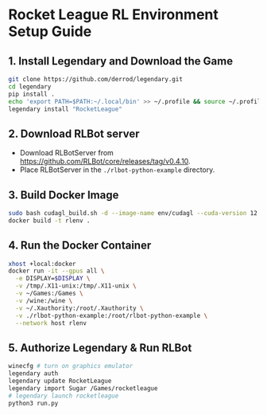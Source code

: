 # Rocket League RL Environment Setup Guide

## 1. Install Legendary and Download the Game
```bash
git clone https://github.com/derrod/legendary.git
cd legendary
pip install .
echo 'export PATH=$PATH:~/.local/bin' >> ~/.profile && source ~/.profile
legendary install "RocketLeague"
```

## 2. Download RLBot server
- Download RLBotServer from https://github.com/RLBot/core/releases/tag/v0.4.10.
- Place RLBotServer in the `./rlbot-python-example` directory.

## 3. Build Docker Image
```bash
sudo bash cudagl_build.sh -d --image-name env/cudagl --cuda-version 12.4.0 --os ubuntu --os-version 22.04 --arch x86_64 --cudagl
docker build -t rlenv .
```
## 4. Run the Docker Container
```bash
xhost +local:docker
docker run -it --gpus all \
  -e DISPLAY=$DISPLAY \
  -v /tmp/.X11-unix:/tmp/.X11-unix \
  -v ~/Games:/Games \
  -v /wine:/wine \
  -v ~/.Xauthority:/root/.Xauthority \
  -v ./rlbot-python-example:/root/rlbot-python-example \
  --network host rlenv
```
## 5. Authorize Legendary & Run RLBot
```bash
winecfg # turn on graphics emulator
legendary auth
legendary update RocketLeague
legendary import Sugar /Games/rocketleague
# legendary launch rocketleague
python3 run.py
```
